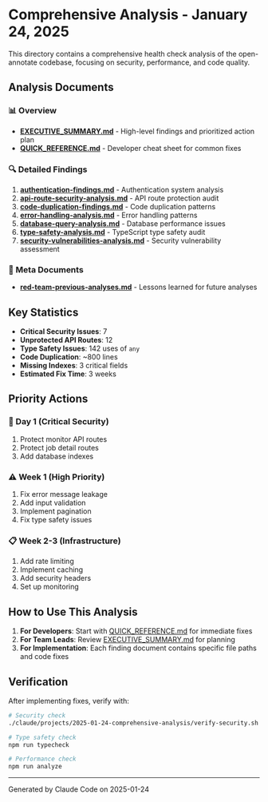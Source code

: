 # Comprehensive Analysis - January 24, 2025

This directory contains a comprehensive health check analysis of the open-annotate codebase, focusing on security, performance, and code quality.

## Analysis Documents

### 📊 Overview
- **[EXECUTIVE_SUMMARY.md](./EXECUTIVE_SUMMARY.md)** - High-level findings and prioritized action plan
- **[QUICK_REFERENCE.md](./QUICK_REFERENCE.md)** - Developer cheat sheet for common fixes

### 🔍 Detailed Findings
1. **[authentication-findings.md](./authentication-findings.md)** - Authentication system analysis
2. **[api-route-security-analysis.md](./api-route-security-analysis.md)** - API route protection audit
3. **[code-duplication-findings.md](./code-duplication-findings.md)** - Code duplication patterns
4. **[error-handling-analysis.md](./error-handling-analysis.md)** - Error handling patterns
5. **[database-query-analysis.md](./database-query-analysis.md)** - Database performance issues
6. **[type-safety-analysis.md](./type-safety-analysis.md)** - TypeScript type safety audit
7. **[security-vulnerabilities-analysis.md](./security-vulnerabilities-analysis.md)** - Security vulnerability assessment

### 📝 Meta Documents
- **[red-team-previous-analyses.md](./red-team-previous-analyses.md)** - Lessons learned for future analyses

## Key Statistics

- **Critical Security Issues**: 7
- **Unprotected API Routes**: 12
- **Type Safety Issues**: 142 uses of `any`
- **Code Duplication**: ~800 lines
- **Missing Indexes**: 3 critical fields
- **Estimated Fix Time**: 3 weeks

## Priority Actions

### 🚨 Day 1 (Critical Security)
1. Protect monitor API routes
2. Protect job detail routes
3. Add database indexes

### ⚠️ Week 1 (High Priority)
1. Fix error message leakage
2. Add input validation
3. Implement pagination
4. Fix type safety issues

### 📋 Week 2-3 (Infrastructure)
1. Add rate limiting
2. Implement caching
3. Add security headers
4. Set up monitoring

## How to Use This Analysis

1. **For Developers**: Start with [QUICK_REFERENCE.md](./QUICK_REFERENCE.md) for immediate fixes
2. **For Team Leads**: Review [EXECUTIVE_SUMMARY.md](./EXECUTIVE_SUMMARY.md) for planning
3. **For Implementation**: Each finding document contains specific file paths and code fixes

## Verification

After implementing fixes, verify with:

```bash
# Security check
./claude/projects/2025-01-24-comprehensive-analysis/verify-security.sh

# Type safety check
npm run typecheck

# Performance check
npm run analyze
```

---

Generated by Claude Code on 2025-01-24
